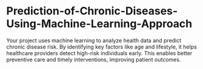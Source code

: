 # Prediction-of-Chronic-Diseases-Using-Machine-Learning-Approach
Your project uses machine learning to analyze health data and predict chronic disease risk. By identifying key factors like age and lifestyle, it helps healthcare providers detect high-risk individuals early. This enables better preventive care and timely interventions, improving patient outcomes.
